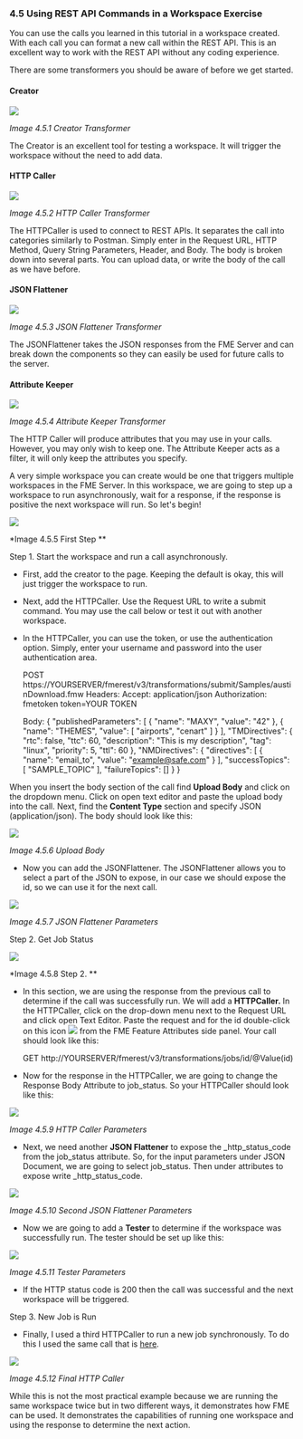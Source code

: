 ### 4.5 Using REST API Commands in a Workspace Exercise

You can use the calls you learned in this tutorial in a workspace
created. With each call you can format a new call within the REST API.
This is an excellent way to work with the REST API without any coding
experience.

There are some transformers you should be aware of before we get
started.

#### Creator

![](./Images/image4.5.1.Creator.png)

*Image 4.5.1 Creator Transformer*

The Creator is an excellent tool for testing a workspace. It will
trigger the workspace without the need to add data.

#### HTTP Caller

![](./Images/image4.5.2.HTTPCaller.png)

*Image 4.5.2 HTTP Caller Transformer*

The HTTPCaller is used to connect to REST APIs. It separates the call
into categories similarly to Postman. Simply enter in the Request URL,
HTTP Method, Query String Parameters, Header, and Body. The body is
broken down into several parts. You can upload data, or write the body
of the call as we have before.

#### JSON Flattener

![](./Images/image4.5.3.JSONFlattener.png)

*Image 4.5.3 JSON Flattener Transformer*

The JSONFlattener takes the JSON responses from the FME Server and can
break down the components so they can easily be used for future calls to
the server.

#### Attribute Keeper

![](./Images/image4.5.4.AttributeKeeper.png)

*Image 4.5.4 Attribute Keeper Transformer*

The HTTP Caller will produce attributes that you may use in your calls.
However, you may only wish to keep one. The Attribute Keeper acts as a
filter, it will only keep the attributes you specify.

A very simple workspace you can create would be one that triggers
multiple workspaces in the FME Server. In this workspace, we are going
to step up a workspace to run asynchronously, wait for a response, if
the response is positive the next workspace will run. So let's begin!

![](./Images/image4.5.5.FirstStep.png)

*Image 4.5.5 First Step **

Step 1. Start the workspace and run a call asynchronously.

-   First, add the creator to the page. Keeping the default is okay,
  this will just trigger the workspace to run.

-   Next, add the HTTPCaller. Use the Request URL to write a submit
  command. You may use the call below or test it out with another
    workspace.

-   In the HTTPCaller, you can use the token, or use the
      authentication option. Simply, enter your username and
      password into the user authentication area.


      POST https://YOURSERVER/fmerest/v3/transformations/submit/Samples/austinDownload.fmw
      Headers:
            Accept: application/json
            Authorization: fmetoken token=YOUR TOKEN

      Body: {
        "publishedParameters": [
          {
            "name": "MAXY",
            "value": "42"
          },
          {
            "name": "THEMES",
            "value": [
              "airports",
              "cenart"
            ]
          }
        ],
        "TMDirectives": {
          "rtc": false,
          "ttc": 60,
          "description": "This is my description",
          "tag": "linux",
          "priority": 5,
          "ttl": 60
        },
        "NMDirectives": {
          "directives": [
            {
              "name": "email_to",
              "value": "example@safe.com"
            }
          ],
          "successTopics": [
            "SAMPLE_TOPIC"
          ],
          "failureTopics": []
        }
      }



When you insert the body section of the call find **Upload Body** and
click on the dropdown menu. Click on open text editor and paste the
upload body into the call. Next, find the **Content Type** section and
specify JSON (application/json). The body should look like this:


![](./Images/image4.5.6.UploadBody.png)

*Image 4.5.6 Upload Body*

-   Now you can add the JSONFlattener. The JSONFlattener allows you to
    select a part of the JSON to expose, in our case we should expose
    the id, so we can use it for the next call.

![](./Images/image4.5.7.JSONFlattener.png)

*Image 4.5.7 JSON Flattener Parameters*

Step 2. Get Job Status

![](./Images/image4.5.8.Step2.png)

*Image 4.5.8 Step 2. **

-   In this section, we are using the response from the previous call to
    determine if the call was successfully run. We will add a
    **HTTPCaller.** In the HTTPCaller, click on the drop-down menu
    next to the Request URL and click open Text Editor. Paste the
    request and for the id double-click on this icon
    ![](./Images/image4.5.8a.png) from the FME Feature Attributes
    side panel. Your call should look like this:


    GET http://YOURSERVER/fmerest/v3/transformations/jobs/id/@Value(id)


-   Now for the response in the HTTPCaller, we are going to change the
    Response Body Attribute to job\_status. So your HTTPCaller should
    look like this:

![](./Images/image4.5.9.HTTPCallerParam.png)

*Image 4.5.9 HTTP Caller Parameters*

-   Next, we need another **JSON Flattener** to expose the
    \_http\_status\_code from the job\_status attribute. So, for the
    input parameters under JSON Document, we are going to select
    job\_status. Then under attributes to expose write
    \_http\_status\_code.

![](./Images/image4.5.10.JSONFlatParam.png)

*Image 4.5.10 Second JSON Flattener Parameters*

-   Now we are going to add a **Tester** to determine if the workspace
    was successfully run. The tester should be set up like this:

![](./Images/image4.5.11.TesterParam.png)

*Image 4.5.11 Tester Parameters*

-   If the HTTP status code is 200 then the call was successful and the
    next workspace will be triggered.

Step 3. New Job is Run

-   Finally, I used a third HTTPCaller to run a new job synchronously.
    To do this I used the same call that is
    [here](#running-a-synchronous-job-with-standard-parameters).

![](./Images/image4.5.12.FinalHTTP.png)

*Image 4.5.12 Final HTTP Caller*

While this is not the most practical example because we are running the
same workspace twice but in two different ways, it demonstrates how FME
can be used. It demonstrates the capabilities of running one workspace
and using the response to determine the next action.
